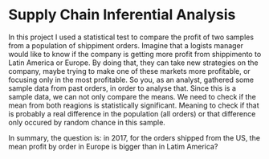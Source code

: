# Supply Chain Inferential Analysis

In this project I used a statistical test to compare the profit of two samples from a population of shippiment orders.
Imagine that a logists manager would like to know if the company is getting more profit from shippimento to Latin America or Europe. By doing that, they can take new strategies on the company, maybe trying to make one of these markets more profitable, or focusing only in the most profitable.
So you, as an analyst, gathered some sample data from past orders, in order to analyse that. Since this is a sample data, we can not only compare the means. We need to check if the mean from both reagions is statistically significant. Meaning to check if that is probably a real difference in the population (all orders) or that difference only occured by random chance in this sample.

In summary, the question is: in 2017, for the orders shipped from the US, the mean profit by order in Europe is bigger than in Latim America?
